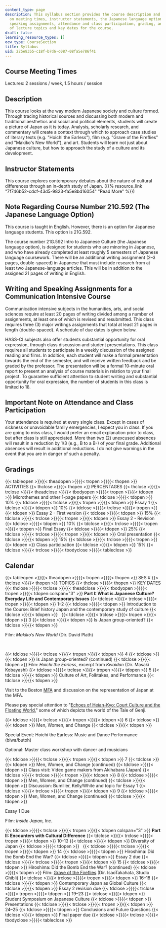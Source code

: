 ```yaml
---
content_type: page
description: This syllabus section provides the course description and information
  on meeting times, instructor statements, the Japanese language option, writing and
  speaking assignments, attendance and class participation, grading, and the schedule
  of lecture topics and key dates for the course.
draft: false
learning_resource_types: []
ocw_type: CourseSection
title: Syllabus
uid: 225e8355-c18f-b7d6-c087-08fa5e786f41
---
```

## Course Meeting Times

Lectures: 2 sessions / week, 1.5 hours / session

## Description

This course looks at the way modern Japanese society and culture formed. Through tracing historical sources and discussing both modern and traditional aesthetics and social and political elements, students will create a picture of Japan as it is today. Analysis, scholarly research, and commentary will create a context through which to approach case studies of literary texts (e.g. "Hoichi the Earless"), film (e.g. "Grave of the Fireflies" and "Makiko's New World"), and art. Students will learn not just about Japanese culture, but how to approach the study of a culture and its development. 

## Instructor Statements

This course explores contemporary debates about the nature of cultural differences through an in-depth study of Japan. ({{% resource_link "7f746b52-cdcf-43d5-9823-fa5e8bd16054" "Read More" %}})

## Note Regarding Course Number 21G.592 (The Japanese Language Option)

This course is taught in English. However, there is an option for Japanese language students. This option is 21G.592.

The course number 21G.592 Intro to Japanese Culture (the Japanese language option), is designed for students who are minoring in Japanese, and who have already completed at least roughly 5 semesters of Japanese language coursework. There will be an additional writing assignment (2–3 pages, double-spaced) in Japanese that must include research from at least two Japanese-language articles. This will be in addition to the assigned 21 pages of writing in English.

## Writing and Speaking Assignments for a Communication Intensive Course

Communication intensive subjects in the humanities, arts, and social sciences require at least 20 pages of writing divided among a number of assignments, at least one of which is revised and resubmitted. This class requires three (3) major writings assignments that total at least 21 pages in length (double-spaced). A schedule of due dates is given below.

HASS-CI subjects also offer students substantial opportunity for oral expression, through class discussion and student presentations. This class requires all students to participate in a weekly discussion of the assigned reading and films. In addition, each student will make a formal presentation towards the end of the semester, and will receive written feedback and be graded by the professor. The presentation will be a formal 10-minute oral report to present an analysis of course materials in relation to your final project. To guarantee sufficient attention to student writing and substantial opportunity for oral expression, the number of students in this class is limited to 18.

## Important Note on Attendance and Class Participation

Your attendance is required at every single class. Except in cases of sickness or unavoidable family emergencies, I expect you in class. If you are going to miss class, I would prefer an email explanation prior to class, but after class is still appreciated. More than two (2) unexcused absences will result in a reduction by 1/3 (e.g., B to a B-) of your final grade. Additional absences will result in additional reductions. I do not give warnings in the event that you are in danger of such a penalty.

## Gradings

{{< tableopen >}}{{< theadopen >}}{{< tropen >}}{{< thopen >}}
ACTIVITIES
{{< thclose >}}{{< thopen >}}
PERCENTAGES
{{< thclose >}}{{< trclose >}}{{< theadclose >}}{{< tbodyopen >}}{{< tropen >}}{{< tdopen >}}
Microthemes and other 1-page papers
{{< tdclose >}}{{< tdopen >}}
10%
{{< tdclose >}}{{< trclose >}}{{< tropen >}}{{< tdopen >}}
Essay 1
{{< tdclose >}}{{< tdopen >}}
10%
{{< tdclose >}}{{< trclose >}}{{< tropen >}}{{< tdopen >}}
Essay 2 - First version
{{< tdclose >}}{{< tdopen >}}
15%
{{< tdclose >}}{{< trclose >}}{{< tropen >}}{{< tdopen >}}
Essay 2 - Revision
{{< tdclose >}}{{< tdopen >}}
10%
{{< tdclose >}}{{< trclose >}}{{< tropen >}}{{< tdopen >}}
Final Essay
{{< tdclose >}}{{< tdopen >}}
25%
{{< tdclose >}}{{< trclose >}}{{< tropen >}}{{< tdopen >}}
Oral presentation
{{< tdclose >}}{{< tdopen >}}
15%
{{< tdclose >}}{{< trclose >}}{{< tropen >}}{{< tdopen >}}
Class participation
{{< tdclose >}}{{< tdopen >}}
15%
{{< tdclose >}}{{< trclose >}}{{< tbodyclose >}}{{< tableclose >}}

## Calendar

{{< tableopen >}}{{< theadopen >}}{{< tropen >}}{{< thopen >}}
SES #
{{< thclose >}}{{< thopen >}}
TOPICS
{{< thclose >}}{{< thopen >}}
KEY DATES
{{< thclose >}}{{< trclose >}}{{< theadclose >}}{{< tbodyopen >}}{{< tropen >}}{{< tdopen colspan="3" >}}
**Part I: What is Japanese Culture? Everyday Life and Contemporary Issues**
{{< tdclose >}}{{< trclose >}}{{< tropen >}}{{< tdopen >}}
1–2
{{< tdclose >}}{{< tdopen >}}
Introduction to the Course: Brief history Japan and the contemporary study of culture
{{< tdclose >}}{{< tdopen >}}
 
{{< tdclose >}}{{< trclose >}}{{< tropen >}}{{< tdopen >}}
3
{{< tdclose >}}{{< tdopen >}}
Is Japan group-oriented?
{{< tdclose >}}{{< tdopen >}}

Film: *Makiko’s New World* (Dir. David Plath)

 

{{< tdclose >}}{{< trclose >}}{{< tropen >}}{{< tdopen >}}
4
{{< tdclose >}}{{< tdopen >}}
Is Japan group-oriented? (continued)
{{< tdclose >}}{{< tdopen >}}
Film: *Hoichi the Earless*, excerpt from *Kwaidan* (Dir. Masaki Kobayashi)
{{< tdclose >}}{{< trclose >}}{{< tropen >}}{{< tdopen >}}
5
{{< tdclose >}}{{< tdopen >}}
Culture of Art, Folktakes, and Performance
{{< tdclose >}}{{< tdopen >}}

Visit to the Boston [MFA](http://www.mfa.org/) and discussion on the representation of Japan at the MFA.

Please pay special attention to "[Echoes of Heian-Kyo: Court Culture and the Floating World](http://www.mfa.org/exhibitions/echoes-heian-kyo)," some of which depicts the world of the Tale of Genji.

{{< tdclose >}}{{< trclose >}}{{< tropen >}}{{< tdopen >}}
6
{{< tdclose >}}{{< tdopen >}}
Men, Women, and Change
{{< tdclose >}}{{< tdopen >}}

Special Event: Hoichi the Earless: Music and Dance Performance (biwa/butoh)

Optional: Master class workshop with dancer and musicians

{{< tdclose >}}{{< trclose >}}{{< tropen >}}{{< tdopen >}}
7
{{< tdclose >}}{{< tdopen >}}
Men, Women, and Change (continued)
{{< tdclose >}}{{< tdopen >}}
Class visit: Video game makers from Akihabara (Japan)
{{< tdclose >}}{{< trclose >}}{{< tropen >}}{{< tdopen >}}
8
{{< tdclose >}}{{< tdopen >}}
Men, Women, and Change (continued)
{{< tdclose >}}{{< tdopen >}}
Discussion: Bumiller, Kelly/White and topic for Essay 1
{{< tdclose >}}{{< trclose >}}{{< tropen >}}{{< tdopen >}}
9
{{< tdclose >}}{{< tdopen >}}
Men, Women, and Change (continued)
{{< tdclose >}}{{< tdopen >}}

Essay 1 Due

Film: *Inside Japan, Inc*.

{{< tdclose >}}{{< trclose >}}{{< tropen >}}{{< tdopen colspan="3" >}}
**Part II: Encounters with Cultural Difference**
{{< tdclose >}}{{< trclose >}}{{< tropen >}}{{< tdopen >}}
10–13
{{< tdclose >}}{{< tdopen >}}
Diversity of Japan
{{< tdclose >}}{{< tdopen >}}
 
{{< tdclose >}}{{< trclose >}}{{< tropen >}}{{< tdopen >}}
14
{{< tdclose >}}{{< tdopen >}}
Hiroshima: Did the Bomb End the War?
{{< tdclose >}}{{< tdopen >}}
Essay 2 due
{{< tdclose >}}{{< trclose >}}{{< tropen >}}{{< tdopen >}}
15
{{< tdclose >}}{{< tdopen >}}
Hiroshima: Did the Bomb End the War? (continued)
{{< tdclose >}}{{< tdopen >}}
Film: [Grave of the Fireflies](http://www.imdb.com/title/tt0095327/) (Dir. IsaoTakahata, Studio Ghibli)
{{< tdclose >}}{{< trclose >}}{{< tropen >}}{{< tdopen >}}
16–18
{{< tdclose >}}{{< tdopen >}}
Contemporary Japan as Global Culture
{{< tdclose >}}{{< tdopen >}}
Essay 2 revision due
{{< tdclose >}}{{< trclose >}}{{< tropen >}}{{< tdopen >}}
19–23
{{< tdclose >}}{{< tdopen >}}
Student Symposium on Japanese Culture
{{< tdclose >}}{{< tdopen >}}
Presentations
{{< tdclose >}}{{< trclose >}}{{< tropen >}}{{< tdopen >}}
24–25
{{< tdclose >}}{{< tdopen >}}
Conclusions and Future Questions
{{< tdclose >}}{{< tdopen >}}
Final paper due
{{< tdclose >}}{{< trclose >}}{{< tbodyclose >}}{{< tableclose >}}